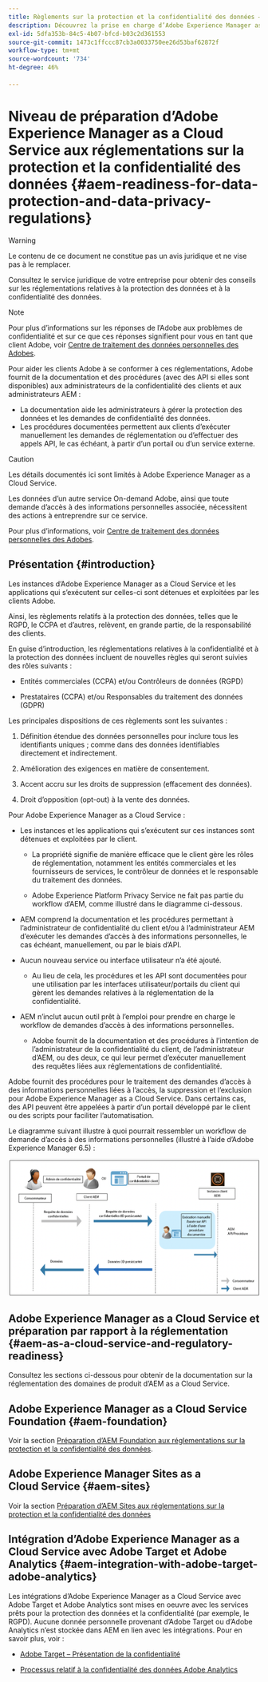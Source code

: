 ```yaml
---
title: Règlements sur la protection et la confidentialité des données – Préparation d’Adobe Experience Manager as a Cloud Service
description: Découvrez la prise en charge d’Adobe Experience Manager as a Cloud Service pour les différents règlements sur la protection et la confidentialité des données et comment vous conformer lors de la mise en oeuvre d’un nouveau projet as a Cloud Service AEM. Ces réglementations comprennent le Règlement général sur la protection des données (RGPD) de l’UE, la loi sur la protection des données des consommateurs de Californie.
exl-id: 5dfa353b-84c5-4b07-bfcd-b03c2d361553
source-git-commit: 1473c1ffccc87cb3a0033750ee26d53baf62872f
workflow-type: tm+mt
source-wordcount: '734'
ht-degree: 46%

---
```


# Niveau de préparation d’Adobe Experience Manager as a Cloud Service aux réglementations sur la protection et la confidentialité des données {#aem-readiness-for-data-protection-and-data-privacy-regulations}

>[!WARNING]
>
>Le contenu de ce document ne constitue pas un avis juridique et ne vise pas à le remplacer.
>
>Consultez le service juridique de votre entreprise pour obtenir des conseils sur les réglementations relatives à la protection des données et à la confidentialité des données.

>[!NOTE]
>
>Pour plus d’informations sur les réponses de l’Adobe aux problèmes de confidentialité et sur ce que ces réponses signifient pour vous en tant que client Adobe, voir [Centre de traitement des données personnelles des Adobes](https://www.adobe.com/fr/privacy.html).

Pour aider les clients Adobe à se conformer à ces réglementations, Adobe fournit de la documentation et des procédures (avec des API si elles sont disponibles) aux administrateurs de la confidentialité des clients et aux administrateurs AEM :

* La documentation aide les administrateurs à gérer la protection des données et les demandes de confidentialité des données.
* Les procédures documentées permettent aux clients d’exécuter manuellement les demandes de réglementation ou d’effectuer des appels API, le cas échéant, à partir d’un portail ou d’un service externe.

>[!CAUTION]
>
>Les détails documentés ici sont limités à Adobe Experience Manager as a Cloud Service.
>
>Les données d’un autre service On-demand Adobe, ainsi que toute demande d’accès à des informations personnelles associée, nécessitent des actions à entreprendre sur ce service.
>
>Pour plus d’informations, voir [Centre de traitement des données personnelles des Adobes](https://www.adobe.com/fr/privacy.html).

## Présentation {#introduction}

Les instances d’Adobe Experience Manager as a Cloud Service et les applications qui s’exécutent sur celles-ci sont détenues et exploitées par les clients Adobe.

Ainsi, les règlements relatifs à la protection des données, telles que le RGPD, le CCPA et d’autres, relèvent, en grande partie, de la responsabilité des clients.

En guise d’introduction, les réglementations relatives à la confidentialité et à la protection des données incluent de nouvelles règles qui seront suivies des rôles suivants :

* Entités commerciales (CCPA) et/ou Contrôleurs de données (RGPD)

* Prestataires (CCPA) et/ou Responsables du traitement des données (GDPR)

Les principales dispositions de ces règlements sont les suivantes :

1. Définition étendue des données personnelles pour inclure tous les identifiants uniques ; comme dans des données identifiables directement et indirectement.

2. Amélioration des exigences en matière de consentement.

3. Accent accru sur les droits de suppression (effacement des données).

4. Droit d’opposition (opt-out) à la vente des données.

Pour Adobe Experience Manager as a Cloud Service :

* Les instances et les applications qui s’exécutent sur ces instances sont détenues et exploitées par le client.

   * La propriété signifie de manière efficace que le client gère les rôles de réglementation, notamment les entités commerciales et les fournisseurs de services, le contrôleur de données et le responsable du traitement des données.

   * Adobe Experience Platform Privacy Service ne fait pas partie du workflow d’AEM, comme illustré dans le diagramme ci-dessous.

* AEM comprend la documentation et les procédures permettant à l’administrateur de confidentialité du client et/ou à l’administrateur AEM d’exécuter les demandes d’accès à des informations personnelles, le cas échéant, manuellement, ou par le biais d’API.

* Aucun nouveau service ou interface utilisateur n’a été ajouté.

   * Au lieu de cela, les procédures et les API sont documentées pour une utilisation par les interfaces utilisateur/portails du client qui gèrent les demandes relatives à la réglementation de la confidentialité.

* AEM n’inclut aucun outil prêt à l’emploi pour prendre en charge le workflow de demandes d’accès à des informations personnelles.

   * Adobe fournit de la documentation et des procédures à l’intention de l’administrateur de la confidentialité du client, de l’administrateur d’AEM, ou des deux, ce qui leur permet d’exécuter manuellement des requêtes liées aux réglementations de confidentialité.

Adobe fournit des procédures pour le traitement des demandes d’accès à des informations personnelles liées à l’accès, la suppression et l’exclusion pour Adobe Experience Manager as a Cloud Service. Dans certains cas, des API peuvent être appelées à partir d’un portail développé par le client ou des scripts pour faciliter l’automatisation.

Le diagramme suivant illustre à quoi pourrait ressembler un workflow de demande d’accès à des informations personnelles (illustré à l’aide d’Adobe Experience Manager 6.5) :

![Protection et confidentialité des données](assets/data-protection-and-privacy-01.png)

## Adobe Experience Manager as a Cloud Service et préparation par rapport à la réglementation {#aem-as-a-cloud-service-and-regulatory-readiness}

Consultez les sections ci-dessous pour obtenir de la documentation sur la réglementation des domaines de produit d’AEM as a Cloud Service.

## Adobe Experience Manager as a Cloud Service Foundation {#aem-foundation}

Voir la section [Préparation d’AEM Foundation aux réglementations sur la protection et la confidentialité des données](/help/compliance/data-privacy-and-protection-readiness/foundation-readiness.md).

## Adobe Experience Manager Sites as a Cloud Service {#aem-sites}

Voir la section [Préparation d’AEM Sites aux réglementations sur la protection et la confidentialité des données](/help/compliance/data-privacy-and-protection-readiness/sites-readiness.md)

## Intégration d’Adobe Experience Manager as a Cloud Service avec Adobe Target et Adobe Analytics {#aem-integration-with-adobe-target-adobe-analytics}

Les intégrations d’Adobe Experience Manager as a Cloud Service avec Adobe Target et Adobe Analytics sont mises en oeuvre avec les services prêts pour la protection des données et la confidentialité (par exemple, le RGPD). Aucune donnée personnelle provenant d’Adobe Target ou d’Adobe Analytics n’est stockée dans AEM en lien avec les intégrations.
Pour en savoir plus, voir :

* [Adobe Target – Présentation de la confidentialité](https://experienceleague.adobe.com/docs/target-dev/developer/implementation/privacy/cmp-privacy-and-general-data-protection-regulation.html?lang=fr)

* [Processus relatif à la confidentialité des données Adobe Analytics](https://experienceleague.adobe.com/docs/analytics/admin/admin-tools/data-governance/an-gdpr-workflow.html)
